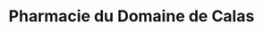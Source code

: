---
title: "Pharmacie du Domaine de Calas"
url: /cabries/pharmacie-du-domaine-de-calas/
shop: chimiste
---